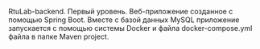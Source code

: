 RtuLab-backend. Первый уровень.
Веб-приложение созданное с помощью Spring Boot.
Вместе с базой данных MySQL приложение запускается с помощью системы Docker и файла docker-compose.yml файла в папке Maven project.